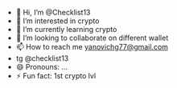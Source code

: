 - 👋 Hi, I’m @Checklist13
- 👀 I’m interested in crypto
- 🌱 I’m currently learning crypto
- 💞️ I’m looking to collaborate on different wallet
- 📫 How to reach me yanovichg77@gmail.com
- tg @checklist13
- 😄 Pronouns: ...
- ⚡ Fun fact: 1st crypto lvl

<!---
Checklist13/Checklist13 is a ✨ special ✨ repository because its `README.md` (this file) appears on your GitHub profile.
You can click the Preview link to take a look at your changes.
--->
